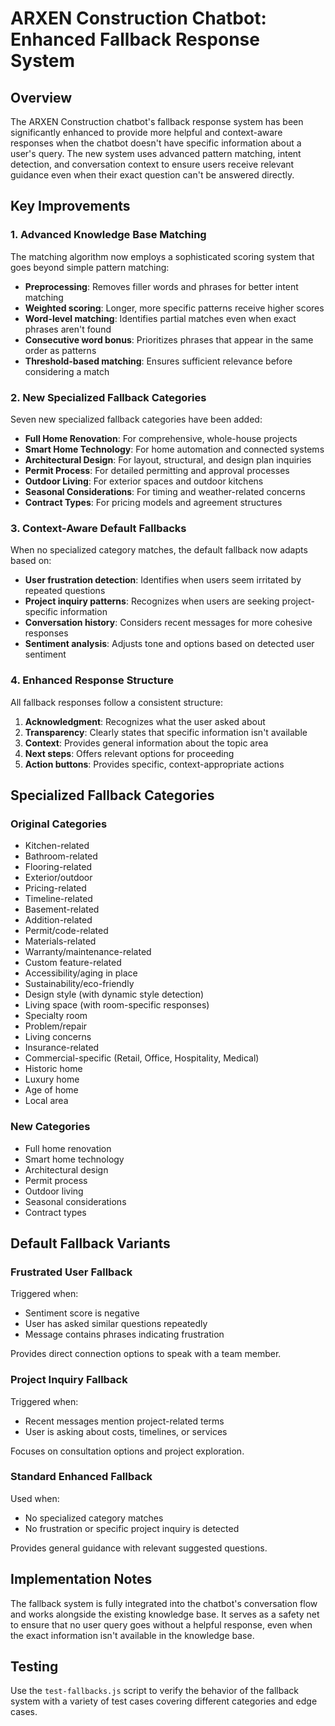 # ARXEN Construction Chatbot: Enhanced Fallback Response System

## Overview

The ARXEN Construction chatbot's fallback response system has been significantly enhanced to provide more helpful and context-aware responses when the chatbot doesn't have specific information about a user's query. The new system uses advanced pattern matching, intent detection, and conversation context to ensure users receive relevant guidance even when their exact question can't be answered directly.

## Key Improvements

### 1. Advanced Knowledge Base Matching

The matching algorithm now employs a sophisticated scoring system that goes beyond simple pattern matching:

- **Preprocessing**: Removes filler words and phrases for better intent matching
- **Weighted scoring**: Longer, more specific patterns receive higher scores
- **Word-level matching**: Identifies partial matches even when exact phrases aren't found
- **Consecutive word bonus**: Prioritizes phrases that appear in the same order as patterns
- **Threshold-based matching**: Ensures sufficient relevance before considering a match

### 2. New Specialized Fallback Categories

Seven new specialized fallback categories have been added:

- **Full Home Renovation**: For comprehensive, whole-house projects
- **Smart Home Technology**: For home automation and connected systems
- **Architectural Design**: For layout, structural, and design plan inquiries
- **Permit Process**: For detailed permitting and approval processes
- **Outdoor Living**: For exterior spaces and outdoor kitchens
- **Seasonal Considerations**: For timing and weather-related concerns
- **Contract Types**: For pricing models and agreement structures

### 3. Context-Aware Default Fallbacks

When no specialized category matches, the default fallback now adapts based on:

- **User frustration detection**: Identifies when users seem irritated by repeated questions
- **Project inquiry patterns**: Recognizes when users are seeking project-specific information
- **Conversation history**: Considers recent messages for more cohesive responses
- **Sentiment analysis**: Adjusts tone and options based on detected user sentiment

### 4. Enhanced Response Structure

All fallback responses follow a consistent structure:

1. **Acknowledgment**: Recognizes what the user asked about
2. **Transparency**: Clearly states that specific information isn't available
3. **Context**: Provides general information about the topic area
4. **Next steps**: Offers relevant options for proceeding
5. **Action buttons**: Provides specific, context-appropriate actions

## Specialized Fallback Categories

### Original Categories
- Kitchen-related
- Bathroom-related
- Flooring-related
- Exterior/outdoor
- Pricing-related
- Timeline-related
- Basement-related
- Addition-related
- Permit/code-related
- Materials-related
- Warranty/maintenance-related
- Custom feature-related
- Accessibility/aging in place
- Sustainability/eco-friendly
- Design style (with dynamic style detection)
- Living space (with room-specific responses)
- Specialty room
- Problem/repair
- Living concerns
- Insurance-related
- Commercial-specific (Retail, Office, Hospitality, Medical)
- Historic home
- Luxury home
- Age of home
- Local area

### New Categories
- Full home renovation
- Smart home technology
- Architectural design
- Permit process
- Outdoor living
- Seasonal considerations
- Contract types

## Default Fallback Variants

### Frustrated User Fallback
Triggered when:
- Sentiment score is negative
- User has asked similar questions repeatedly
- Message contains phrases indicating frustration

Provides direct connection options to speak with a team member.

### Project Inquiry Fallback
Triggered when:
- Recent messages mention project-related terms
- User is asking about costs, timelines, or services

Focuses on consultation options and project exploration.

### Standard Enhanced Fallback
Used when:
- No specialized category matches
- No frustration or specific project inquiry is detected

Provides general guidance with relevant suggested questions.

## Implementation Notes

The fallback system is fully integrated into the chatbot's conversation flow and works alongside the existing knowledge base. It serves as a safety net to ensure that no user query goes without a helpful response, even when the exact information isn't available in the knowledge base.

## Testing

Use the `test-fallbacks.js` script to verify the behavior of the fallback system with a variety of test cases covering different categories and edge cases. 